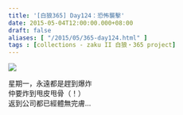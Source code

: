 ```yaml
---
title: '[白狼365] Day124：恐怖襲擊'
date: 2015-05-04T12:00:00.000+08:00
draft: false
aliases: [ "/2015/05/365-day124.html" ]
tags : [collections - zaku II 白狼・365 project]
---
```


[![](https://farm9.staticflickr.com/8810/16716021424_df842979a8_z.jpg)](https://farm9.staticflickr.com/8810/16716021424_df842979a8_z.jpg)

星期一，永遠都是趕到爆炸  
仲要炸到甩皮甩骨（！）  
返到公司都已經體無完膚...